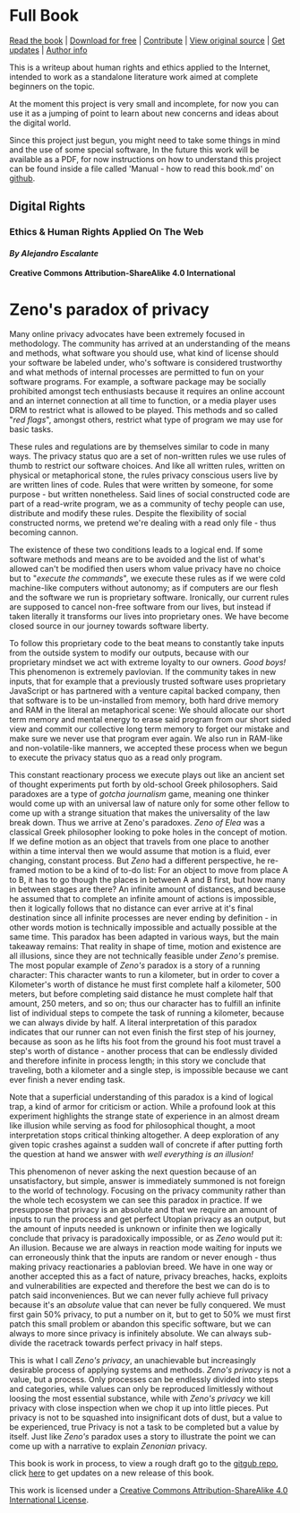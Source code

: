 # Full Book

[Read the book](https://alex-esc.github.io/read.digitalrights/) \| [Download for free](https://alex-esc.github.io/read.digitalrights/download.html) \| [Contribute](https://github.com/alex-esc/digitalrights/issues) \| [View original source](https://github.com/alex-esc/digitalrights) \| [Get updates](https://alex-esc.github.io/read.digitalrights/updates.html) \| [Author info](https://alex-esc.github.io/en_us/pages/about.html)

This is a writeup about human rights and ethics applied to the Internet, intended to work as a standalone literature work aimed at complete beginners on the topic.

At the moment this project is very small and incomplete, for now you can use it as a jumping of point to learn about new concerns and ideas about the digital world.

Since this project just begun, you might need to take some things in mind and the use of some special software, In the future this work will be available as a PDF, for now instructions on how to understand this project can be found inside a file called 'Manual - how to read this book.md' on [github](https://github.com/alex-esc/digitalrights).

## Digital Rights

### Ethics & Human Rights Applied On The Web

#### _By Alejandro Escalante_

**Creative Commons Attribution-ShareAlike 4.0 International**

# Zeno's paradox of privacy

Many online privacy advocates have been extremely focused in methodology. The community has arrived at an understanding of the means and methods, what software you should use, what kind of license should your software be labeled under, who's software is considered trustworthy and what methods of internal processes are permitted to fun on your software programs. For example, a software package may be socially prohibited amongst tech enthusiasts because it requires an online account and an internet connection at all time to function, or a media player uses DRM to restrict what is allowed to be played. This methods and so called "*red flags*", amongst others, restrict what type of program we may use for basic tasks.

These rules and regulations are by themselves similar to code in many ways. The privacy status quo are a set of non-written rules we use rules of thumb to restrict our software choices. And like all written rules, written on physical or metaphorical stone, the rules privacy conscious users live by are written lines of code. Rules that were written by someone, for some purpose - but written nonetheless. Said lines of social constructed code are part of a read-write program, we as a community of techy people can use, distribute and modify these rules. Despite the flexibility of social constructed norms, we pretend we're dealing with a read only file - thus becoming cannon.

The existence of these two conditions leads to a logical end. If some software methods and means are to be avoided and the list of what's allowed can't be modified then users whom value privacy have no choice but to "*execute the commands*", we execute these rules as if we were cold machine-like computers without autonomy; as if computers are our flesh and the software we run is proprietary software. Ironically, our current rules are supposed to cancel non-free software from our lives, but instead if taken literally it transforms our lives into proprietary ones. We have become closed source in our journey towards software liberty.

To follow this proprietary code to the beat means to constantly take inputs from the outside system to modify our outputs, because with our proprietary mindset we act with extreme loyalty to our owners. *Good boys!* This phenomenon is extremely pavlovian. If the community takes in new inputs, that for example that a previously trusted software uses proprietary JavaScript or has partnered with a venture capital backed company, then that software is to be un-installed from memory, both hard drive memory and RAM in the literal an metaphorical scene: We should allocate our short term memory and mental energy to erase said program from our short sided view and commit our collective long term memory to forget our mistake and make sure we never use that program ever again. We also run in RAM-like and non-volatile-like manners, we accepted these process when we begun to execute the privacy status quo as a read only program.

This constant reactionary process we execute plays out like an ancient set of thought experiments put forth by old-school Greek philosophers. Said paradoxes are a type of *gotcha journalism* game, meaning one thinker would come up with an universal law of nature only for some other fellow to come up with a strange situation that makes the universality of the law break down. Thus we arrive at Zeno's paradoxes. *Zeno of Elea* was a classical Greek philosopher looking to poke holes in the concept of motion. If we define motion as an object that travels from one place to another within a time interval then we would assume that motion is a fluid, ever changing, constant process. But *Zeno* had a different perspective, he re-framed motion to be a kind of to-do list: For an object to move from place A to B, it has to go though the places in between A and B first, but how many in between stages are there? An infinite amount of distances, and because he assumed that to complete an infinite amount of actions is impossible, then it logically follows that no distance can ever arrive at it's final destination since all infinite processes are never ending by definition - in other words motion is technically impossible and actually possible at the same time. This paradox has been adapted in various ways, but the main takeaway remains: That reality in shape of time, motion and existence are all illusions, since they are not technically feasible under *Zeno's* premise. The most popular example of *Zeno's* paradox is a story of a running character: This character wants to run a kilometer, but in order to cover a Kilometer's worth of distance he must first complete half a kilometer, 500 meters, but before completing said distance he must complete half that amount, 250 meters, and so on; thus our character has to fulfill an infinite list of individual steps to compete the task of running a kilometer, because we can always divide by half. A literal interpretation of this paradox indicates that our runner can not even finish the first step of his journey, because as soon as he lifts his foot from the ground his foot must travel a step's worth of distance - another process that can be endlessly divided and therefore infinite in process length; in this story we conclude that traveling, both a kilometer and a single step, is impossible because we cant ever finish a never ending task.

Note that a superficial understanding of this paradox is a kind of logical trap, a kind of armor for criticism or action. While a profound look at this experiment highlights the strange state of experience in an almost dream like illusion while serving as food for philosophical thought, a moot interpretation stops critical thinking altogether. A deep exploration of any given topic crashes against a sudden wall of concrete if after putting forth the question at hand we answer with *well everything is an illusion!*

This phenomenon of never asking the next question because of an unsatisfactory, but simple, answer is immediately summoned is not foreign to the world of technology. Focusing on the privacy community rather than the whole tech ecosystem we can see this paradox in practice. If we presuppose that privacy is an absolute and that we require an amount of inputs to run the process and get perfect Utopian privacy as an output, but the amount of inputs needed is unknown or infinite then we logically conclude that privacy is paradoxically impossible, or as *Zeno* would put it: An illusion. Because we are always in reaction mode waiting for inputs we can erroneously think that the inputs are random or never enough - thus making privacy reactionaries a pablovian breed. We have in one way or another accepted this as a fact of nature, privacy breaches, hacks, exploits and vulnerabilities are expected and therefore the best we can do is to patch said inconveniences. But we can never fully achieve full privacy because it's an *absolute* value that can never be fully conquered. We must first gain 50% privacy, to put a number on it, but to get to 50% we must first patch this small problem or abandon this specific software, but we can always to more since privacy is infinitely absolute. We can always sub-divide the racetrack towards perfect privacy in half steps.

This is what I call *Zeno's privacy*, an unachievable but increasingly desirable process of applying systems and methods. *Zeno's privacy* is not a value, but a process. Only processes can be endlessly divided into steps and categories, while values can only be reproduced limitlessly without loosing the most essential substance, while with *Zeno's privacy* we kill privacy with close inspection when we chop it up into little pieces. Put privacy is not to be squashed into insignificant dots of dust, but a value to be experienced, true Privacy is not a task to be completed but a value by itself. Just like *Zeno's* paradox uses a story to illustrate the point we can come up with a narrative to explain *Zenonian* privacy.

This book is work in process, to view a rough draft go to the [gitgub repo](https://github.com/alex-esc/digitalrights), click [here](https://alex-esc.github.io/read.digitalrights/updates.html) to get updates on a new release of this book.

  
This work is licensed under a [Creative Commons Attribution-ShareAlike 4.0 International License](http://creativecommons.org/licenses/by-sa/4.0/).

